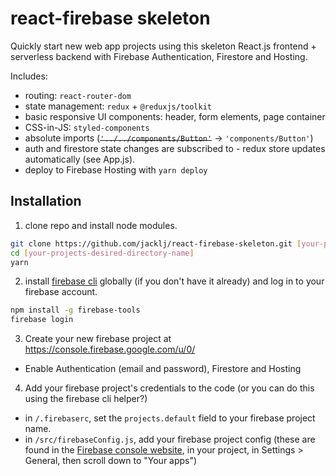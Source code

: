 # react-firebase skeleton

Quickly start new web app projects using this skeleton React.js frontend + serverless backend with Firebase Authentication, Firestore and Hosting.

Includes:

- routing: `react-router-dom`
- state management: `redux` + `@reduxjs/toolkit`
- basic responsive UI components: header, form elements, page container
- CSS-in-JS: `styled-components`
- absolute imports (~~`'../../components/Button'`~~ -> `'components/Button'`)
- auth and firestore state changes are subscribed to - redux store updates automatically (see App.js).
- deploy to Firebase Hosting with `yarn deploy`

## Installation

1. clone repo and install node modules.

```bash
git clone https://github.com/jacklj/react-firebase-skeleton.git [your-projects-desired-directory-name]
cd [your-projects-desired-directory-name]
yarn
```

2. install [firebase cli](https://firebase.google.com/docs/cli) globally (if you don't have it already) and log in to your firebase account.

```bash
npm install -g firebase-tools
firebase login
```

3. Create your new firebase project at https://console.firebase.google.com/u/0/

- Enable Authentication (email and password), Firestore and Hosting

4. Add your firebase project's credentials to the code (or you can do this using the firebase cli helper?)

- in `/.firebaserc`, set the `projects.default` field to your firebase project name.
- in `/src/firebaseConfig.js`, add your firebase project config (these are found in the [Firebase console website](https://console.firebase.google.com/), in your project, in Settings > General, then scroll down to "Your apps")
